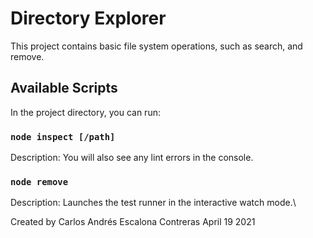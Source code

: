 # Directory Explorer

This project contains basic file system operations, such as search, and remove.

## Available Scripts

In the project directory, you can run:

### `node inspect [/path]`

Description:
You will also see any lint errors in the console.

### `node remove`

Description:
Launches the test runner in the interactive watch mode.\

Created by Carlos Andrés Escalona Contreras April 19 2021